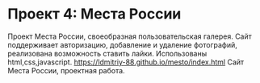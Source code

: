 # Проект 4: Места России
Проект Места России, своеобразная пользовательская галерея. Сайт поддерживает авторизацию, добавление и удаление фотографий, реализована возможность ставить лайки. Использованы html,css,javascript.
https://ldmitriy-88.github.io/mesto/index.html
Сайт Места России, проектная работа.
